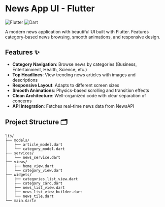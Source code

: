 # News App UI - Flutter

![Flutter](https://img.shields.io/badge/Flutter-%2302569B.svg?style=for-the-badge&logo=Flutter&logoColor=white)
![Dart](https://img.shields.io/badge/Dart-0175C2?style=for-the-badge&logo=dart&logoColor=white)

A modern news application with beautiful UI built with Flutter. Features category-based news browsing, smooth animations, and responsive design.

## Features ✨
- **Category Navigation**: Browse news by categories (Business, Entertainment, Health, Science, etc.)
- **Top Headlines**: View trending news articles with images and descriptions
- **Responsive Layout**: Adapts to different screen sizes
- **Smooth Animations**: Physics-based scrolling and transition effects
- **Clean Architecture**: Well-organized code with clear separation of concerns
- **API Integration**: Fetches real-time news data from NewsAPI

## Project Structure 🗂️
```plaintext
lib/
├── models/
│   ├── article_model.dart
│   └── category_model.dart
├── services/
│   └── news_service.dart
├── views/
│   ├── home_view.dart
│   └── category_view.dart
├── widgets/
│   ├── categories_list_view.dart
│   ├── category_card.dart
│   ├── news_list_view.dart
│   ├── news_list_view_builder.dart
│   └── news_tile.dart
└── main.dartv
